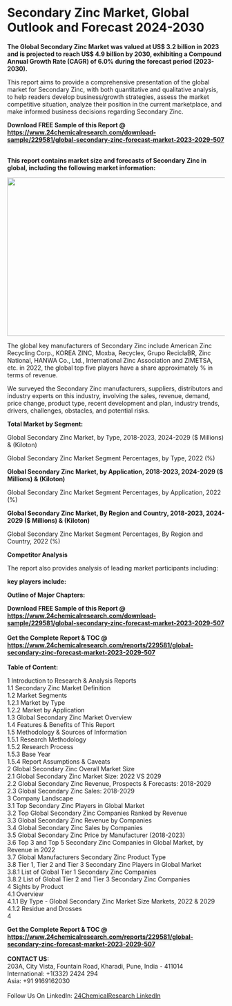 <h1>Secondary Zinc Market, Global Outlook and Forecast 2024-2030</h1><p><strong>The Global Secondary Zinc Market was valued at US$ 3.2 billion in 2023 and is projected to reach US$ 4.9 billion by 2030, exhibiting a Compound Annual Growth Rate (CAGR) of 6.0% during the forecast period (2023-2030).</strong></p><p>
</p><p>This report aims to provide a comprehensive presentation of the global market for Secondary Zinc, with both quantitative and qualitative analysis, to help readers develop business/growth strategies, assess the market competitive situation, analyze their position in the current marketplace, and make informed business decisions regarding Secondary Zinc.</p><div><b>Download FREE Sample of this Report @ 
            <a href="https://www.24chemicalresearch.com/download-sample/229581/global-secondary-zinc-forecast-market-2023-2029-507">
            https://www.24chemicalresearch.com/download-sample/229581/global-secondary-zinc-forecast-market-2023-2029-507</a></b></div><br><p>
</p><p><strong>This report contains market size and forecasts of Secondary Zinc in global, including the following market information:</strong></p><p>
</p><p>
</p><p><img alt="" src="https://24chemicalresearch.com/assets/report-images/SecondaryZincMarket.png" style="height:366px; width:731px"></p><p>
</p><p>The global key manufacturers of Secondary Zinc include American Zinc Recycling Corp., KOREA ZINC, Moxba, Recyclex, Grupo ReciclaBR, Zinc National, HANWA Co., Ltd., International Zinc Association and ZIMETSA, etc. in 2022, the global top five players have a share approximately % in terms of revenue.</p><p>
We surveyed the Secondary Zinc manufacturers, suppliers, distributors and industry experts on this industry, involving the sales, revenue, demand, price change, product type, recent development and plan, industry trends, drivers, challenges, obstacles, and potential risks.</p><p>
<strong>Total Market by Segment:</strong></p><p>
Global Secondary Zinc Market, by Type, 2018-2023, 2024-2029 ($ Millions) &amp; (Kiloton)</p><p>
Global Secondary Zinc Market Segment Percentages, by Type, 2022 (%)</p><p>
</p><p>
</p><p><strong>Global Secondary Zinc Market, by Application, 2018-2023, 2024-2029 ($ Millions) &amp; (Kiloton)</strong></p><p>
Global Secondary Zinc Market Segment Percentages, by Application, 2022 (%)</p><p>
</p><p>
</p><p><strong>Global Secondary Zinc Market, By Region and Country, 2018-2023, 2024-2029 ($ Millions) &amp; (Kiloton)</strong></p><p>
Global Secondary Zinc Market Segment Percentages, By Region and Country, 2022 (%)</p><p>
</p><p>
</p><p><strong>Competitor Analysis</strong></p><p>
The report also provides analysis of leading market participants including:</p><p>
</p><p>
</p><p><strong>key players include:</strong></p><p>
</p><p>
</p><p><strong>Outline of Major Chapters:</strong></p><p>
</p><div><b>Download FREE Sample of this Report @ 
            <a href="https://www.24chemicalresearch.com/download-sample/229581/global-secondary-zinc-forecast-market-2023-2029-507">
            https://www.24chemicalresearch.com/download-sample/229581/global-secondary-zinc-forecast-market-2023-2029-507</a></b></div><br><div><b>Get the Complete Report & TOC @ 
            <a href="https://www.24chemicalresearch.com/reports/229581/global-secondary-zinc-forecast-market-2023-2029-507">
            https://www.24chemicalresearch.com/reports/229581/global-secondary-zinc-forecast-market-2023-2029-507</a></b></div><br>
            <b>Table of Content:</b><p>1 Introduction to Research & Analysis Reports<br />
    1.1 Secondary Zinc Market Definition<br />
    1.2 Market Segments<br />
        1.2.1 Market by Type<br />
        1.2.2 Market by Application<br />
    1.3 Global Secondary Zinc Market Overview<br />
    1.4 Features & Benefits of This Report<br />
    1.5 Methodology & Sources of Information<br />
        1.5.1 Research Methodology<br />
        1.5.2 Research Process<br />
        1.5.3 Base Year<br />
        1.5.4 Report Assumptions & Caveats<br />
2 Global Secondary Zinc Overall Market Size<br />
    2.1 Global Secondary Zinc Market Size: 2022 VS 2029<br />
    2.2 Global Secondary Zinc Revenue, Prospects & Forecasts: 2018-2029<br />
    2.3 Global Secondary Zinc Sales: 2018-2029<br />
3 Company Landscape<br />
    3.1 Top Secondary Zinc Players in Global Market<br />
    3.2 Top Global Secondary Zinc Companies Ranked by Revenue<br />
    3.3 Global Secondary Zinc Revenue by Companies<br />
    3.4 Global Secondary Zinc Sales by Companies<br />
    3.5 Global Secondary Zinc Price by Manufacturer (2018-2023)<br />
    3.6 Top 3 and Top 5 Secondary Zinc Companies in Global Market, by Revenue in 2022<br />
    3.7 Global Manufacturers Secondary Zinc Product Type<br />
    3.8 Tier 1, Tier 2 and Tier 3 Secondary Zinc Players in Global Market<br />
        3.8.1 List of Global Tier 1 Secondary Zinc Companies<br />
        3.8.2 List of Global Tier 2 and Tier 3 Secondary Zinc Companies<br />
4 Sights by Product<br />
    4.1 Overview<br />
        4.1.1 By Type - Global Secondary Zinc Market Size Markets, 2022 & 2029<br />
        4.1.2 Residue and Drosses<br />
        4</p><div><b>Get the Complete Report & TOC @ 
            <a href="https://www.24chemicalresearch.com/reports/229581/global-secondary-zinc-forecast-market-2023-2029-507">
            https://www.24chemicalresearch.com/reports/229581/global-secondary-zinc-forecast-market-2023-2029-507</a></b></div><br><b>CONTACT US:</b><br>
            203A, City Vista, Fountain Road, Kharadi, Pune, India - 411014<br>
            International: +1(332) 2424 294<br>
            Asia: +91 9169162030 <br><br>
            Follow Us On LinkedIn: <a href="https://www.linkedin.com/company/24chemicalresearch/">24ChemicalResearch LinkedIn</a>